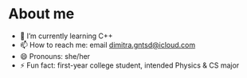 # About me

- 🌱 I’m currently learning C++
- 📫 How to reach me: email dimitra.gntsd@icloud.com
- 😄 Pronouns: she/her
- ⚡ Fun fact: first-year college student, intended Physics & CS major

